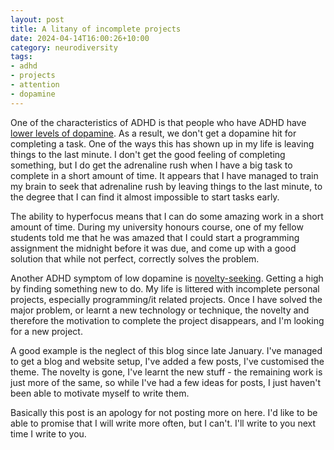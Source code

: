 ```yaml
---
layout: post
title: A litany of incomplete projects
date: 2024-04-14T16:00:26+10:00
category: neurodiversity
tags: 
- adhd
- projects
- attention
- dopamine
---
```


One of the characteristics of ADHD is that people who have ADHD have [lower levels of dopamine](https://psychcentral.com/adhd/what-to-know-about-adhd-and-dopamine). As a result, we don't get a dopamine hit for completing a task. One of the ways this has shown up in my life is leaving things to the last minute. I don't get the good feeling of completing something, but I do get the adrenaline rush when I have a big task to complete in a short amount of time. It appears that I have managed to train my brain to seek that adrenaline rush by leaving things to the last minute, to the degree that I can find it almost impossible to start tasks early.

The ability to hyperfocus means that I can do some amazing work in a short amount of time. During my university honours course, one of my fellow students told me that he was amazed that I could start a programming assignment the midnight before it was due, and come up with a good solution that while not perfect, correctly solves the problem.

Another ADHD symptom of low dopamine is [novelty-seeking](https://www.nature.com/articles/s41398-020-01194-6). Getting a high by finding something new to do. My life is littered with incomplete personal projects, especially programming/it related projects. Once I have solved the major problem, or learnt a new technology or technique, the novelty and therefore the motivation to complete the project disappears, and I'm looking for a new project.

A good example is the neglect of this blog since late January. I've managed to get a blog and website setup, I've added a few posts, I've customised the theme. The novelty is gone, I've learnt the new stuff - the remaining work is just more of the same, so while I've had a few ideas for posts, I just haven't been able to motivate myself to write them.

Basically this post is an apology for not posting more on here. I'd like to be able to promise that I will write more often, but I can't. I'll write to you next time I write to you.